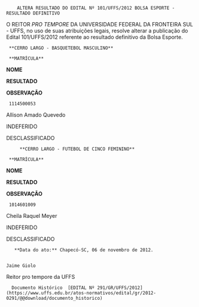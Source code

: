         ALTERA RESULTADO DO EDITAL Nº 101/UFFS/2012 BOLSA ESPORTE - RESULTADO DEFINITIVO  

O REITOR *PRO TEMPORE* DA UNIVERSIDADE FEDERAL DA FRONTEIRA SUL - UFFS, no uso de suas atribuições legais, resolve alterar a publicação do Edital 101/UFFS/2012 referente ao resultado definitivo da Bolsa Esporte.

     **CERRO LARGO - BASQUETEBOL MASCULINO**

     **MATRÍCULA**

   **NOME**

   **RESULTADO**

   **OBSERVAÇÃO**

     1114500053

   Allison Amado Quevedo

   INDEFERIDO

   DESCLASSIFICADO

         **CERRO LARGO - FUTEBOL DE CINCO FEMININO**

     **MATRÍCULA**

   **NOME**

   **RESULTADO**

   **OBSERVAÇÃO**

     1014601009

   Cheila Raquel Meyer

   INDEFERIDO

   DESCLASSIFICADO

       **Data do ato:** Chapecó-SC, 06 de novembro de 2012.   
 

    Jaime Giolo   
 Reitor pro tempore da UFFS 

      Documento Histórico  [EDITAL Nº 291/GR/UFFS/2012](https://www.uffs.edu.br/atos-normativos/edital/gr/2012-0291/@@download/documento_historico)     
      